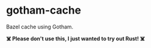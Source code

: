 # gotham-cache

Bazel cache using Gotham.

**☠️ Please don't use this, I just wanted to try out Rust! ☠️**
